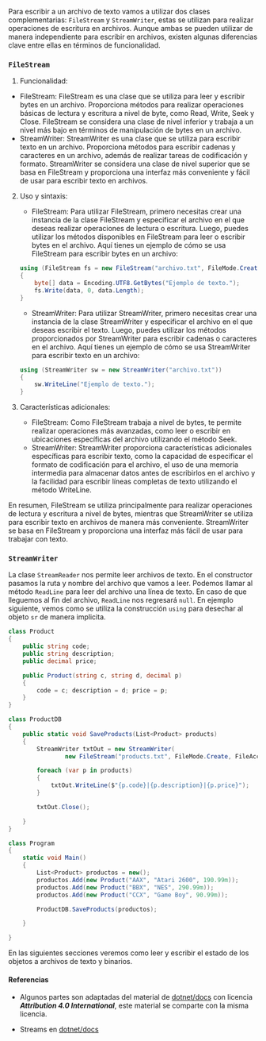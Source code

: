 
Para escribir a un archivo de texto vamos a utilizar dos clases
complementarias: `FileStream` y `StreamWriter`, estas se utilizan para realizar
operaciones de escritura en archivos. Aunque ambas se pueden utilizar de manera independiente para
escribir en archivos, existen algunas diferencias clave entre ellas en términos
de funcionalidad.

### `FileStream`

1. Funcionalidad:
* FileStream: FileStream es una clase que se utiliza para leer y escribir
     bytes en un archivo. Proporciona métodos para realizar operaciones básicas
     de lectura y escritura a nivel de byte, como Read, Write, Seek y Close.
     FileStream se considera una clase de nivel inferior y trabaja a un nivel
     más bajo en términos de manipulación de bytes en un archivo.
* StreamWriter: StreamWriter es una clase que se utiliza para escribir texto
     en un archivo. Proporciona métodos para escribir cadenas y caracteres en
     un archivo, además de realizar tareas de codificación y formato.
     StreamWriter se considera una clase de nivel superior que se basa en
     FileStream y proporciona una interfaz más conveniente y fácil de usar para
     escribir texto en archivos.

2. Uso y sintaxis:

   - FileStream: Para utilizar FileStream, primero necesitas crear una instancia de la clase FileStream y especificar el archivo en el que deseas realizar operaciones de lectura o escritura. Luego, puedes utilizar los métodos disponibles en FileStream para leer o escribir bytes en el archivo. Aquí tienes un ejemplo de cómo se usa FileStream para escribir bytes en un archivo:

   ```csharp
   using (FileStream fs = new FileStream("archivo.txt", FileMode.Create))
   {
       byte[] data = Encoding.UTF8.GetBytes("Ejemplo de texto.");
       fs.Write(data, 0, data.Length);
   }
   ```

   - StreamWriter: Para utilizar StreamWriter, primero necesitas crear una instancia de la clase StreamWriter y especificar el archivo en el que deseas escribir el texto. Luego, puedes utilizar los métodos proporcionados por StreamWriter para escribir cadenas o caracteres en el archivo. Aquí tienes un ejemplo de cómo se usa StreamWriter para escribir texto en un archivo:
   ```csharp
   using (StreamWriter sw = new StreamWriter("archivo.txt"))
   {
       sw.WriteLine("Ejemplo de texto.");
   }
   ```

3. Características adicionales:
   - FileStream: Como FileStream trabaja a nivel de bytes, te permite realizar operaciones más avanzadas, como leer o escribir en ubicaciones específicas del archivo utilizando el método Seek.
   - StreamWriter: StreamWriter proporciona características adicionales específicas para escribir texto, como la capacidad de especificar el formato de codificación para el archivo, el uso de una memoria intermedia para almacenar datos antes de escribirlos en el archivo y la facilidad para escribir líneas completas de texto utilizando el método WriteLine.

En resumen, FileStream se utiliza principalmente para realizar operaciones de lectura y escritura a nivel de bytes, mientras que StreamWriter se utiliza para escribir texto en archivos de manera más conveniente. StreamWriter se basa en FileStream y proporciona una interfaz más fácil de usar para trabajar con texto.

### `StreamWriter`

La clase `StreamReader` nos permite leer archivos de texto. En el constructor
pasamos la ruta y nombre del archivo que vamos a leer. Podemos llamar
al método `ReadLine` para leer del archivo una línea de texto. En caso de
que lleguemos al fin del archivo, `ReadLine` nos regresará `null`.
En ejemplo siguiente, vemos como se utiliza la construcción `using` para 
desechar al objeto `sr` de manera implicita. 

```csharp
class Product
{
    public string code;
    public string description;
    public decimal price;

    public Product(string c, string d, decimal p)
    {
        code = c; description = d; price = p;
    }
}

class ProductDB
{
    public static void SaveProducts(List<Product> products)
    {
        StreamWriter txtOut = new StreamWriter(
                new FileStream("products.txt", FileMode.Create, FileAccess.Write));

        foreach (var p in products)
        {
            txtOut.WriteLine($"{p.code}|{p.description}|{p.price}");
        }

        txtOut.Close();

    }
}

class Program
{
    static void Main()
    {
        List<Product> productos = new();
        productos.Add(new Product("AAX", "Atari 2600", 190.99m));
        productos.Add(new Product("BBX", "NES", 290.99m));
        productos.Add(new Product("CCX", "Game Boy", 90.99m));

		ProductDB.SaveProducts(productos);

    }

}
```

En las siguientes secciones veremos como leer y escribir el estado de los objetos
a archivos de texto y binarios.

#### Referencias

* Algunos partes son adaptadas del material de [dotnet/docs](https://github.com/dotnet/docs/) 
con licencia ***Attribution 4.0 International***, este material se comparte con la misma licencia. 

* Streams en [dotnet/docs](https://learn.microsoft.com/es-mx/dotnet/api/system.io.stream?view=net-7.0)

